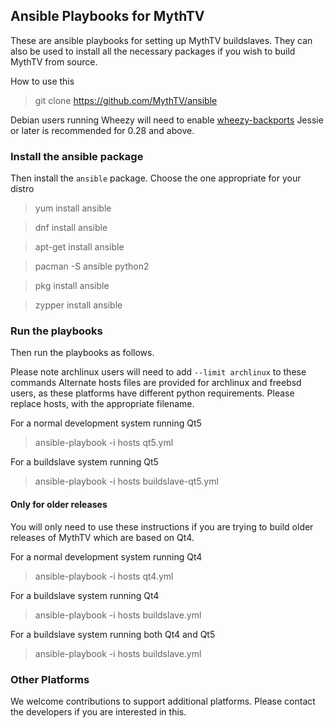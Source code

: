 ## Ansible Playbooks for MythTV
These are ansible playbooks for setting up MythTV buildslaves.
They can also be used to install all the necessary packages if
you wish to build MythTV from source.

How to use this
> git clone https://github.com/MythTV/ansible

Debian users running Wheezy will need to enable [wheezy-backports](https://wiki.debian.org/Backports)
Jessie or later is recommended for 0.28 and above.

### Install the ansible package
Then install the `ansible` package. Choose the one appropriate
for your distro
> yum install ansible

> dnf install ansible

> apt-get install ansible

> pacman -S ansible python2

> pkg install ansible

> zypper install ansible

### Run the playbooks
Then run the playbooks as follows.

Please note archlinux users will need to add `--limit archlinux` to these commands
Alternate hosts files are provided for archlinux and freebsd users, as these
platforms have different python requirements. Please replace hosts, with the
appropriate filename.

For a normal development system running Qt5
> ansible-playbook -i hosts qt5.yml

For a buildslave system running Qt5
> ansible-playbook -i hosts buildslave-qt5.yml

#### Only for older releases
You will only need to use these instructions if you are trying
to build older releases of MythTV which are based on Qt4.

For a normal development system running Qt4
> ansible-playbook -i hosts qt4.yml

For a buildslave system running Qt4
> ansible-playbook -i hosts buildslave.yml

For a buildslave system running both Qt4 and Qt5
> ansible-playbook -i hosts buildslave.yml

### Other Platforms
We welcome contributions to support additional platforms. Please contact the developers if you are interested in this.
